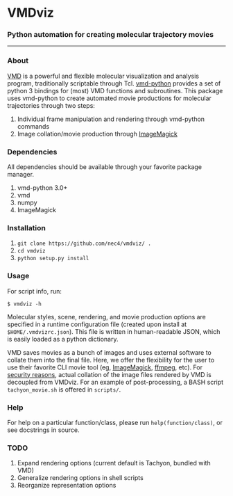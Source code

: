 # VMDviz
### Python automation for creating molecular trajectory movies 

---

### About

[VMD](https://www.ks.uiuc.edu/Research/vmd/) is a powerful and flexible
molecular visualization and analysis program, traditionally scriptable through
Tcl.
[vmd-python](https://vmd.robinbetz.com/) provides a set of python 3 bindings
for (most) VMD functions and subroutines. This package uses vmd-python to create
automated movie productions for molecular trajectories through two steps:

1. Individual frame manipulation and rendering through vmd-python commands
2. Image collation/movie production through
[ImageMagick](https://imagemagick.org/index.php)

### Dependencies

All dependencies should be available through your favorite package manager.

1. vmd-python 3.0+
2. vmd
3. numpy
4. ImageMagick

### Installation

1. `git clone https://github.com/nec4/vmdviz/ .`
2. `cd vmdviz`
3. `python setup.py install`

### Usage

For script info, run:

`$ vmdviz -h`

Molecular styles, scene, rendering, and movie production options are specified
in a runtime configuration file (created upon install at `$HOME/.vmdvizrc.json`).
This file is written in human-readable JSON, which is easily loaded as a python
dictionary. 

VMD saves movies as a bunch of images and uses external software to collate
them into the final file. Here, we offer the flexibility for the user to use
their favorite CLI movie tool (eg,
[ImageMagick](https://imagemagick.org/index.php), 
[ffmpeg](https://ffmpeg.org/), etc). For [security
reasons](https://www.kevinlondon.com/2015/07/26/dangerous-python-functions.html),
actual collation of the image files rendered by VMD is decoupled from VMDviz.
For an example of post-processing, a BASH script `tachyon_movie.sh` is offered in
`scripts/`.

### Help

For help on a particular function/class, please run `help(function/class)`, or
see docstrings in source.

### TODO

1. Expand rendering options (current default is Tachyon, bundled with VMD)
2. Generalize rendering options in shell scripts
3. Reorganize representation options 
